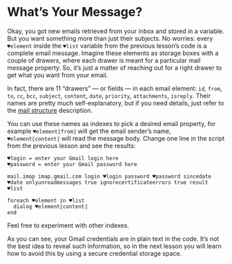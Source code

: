 # What’s Your Message?

Okay, you got new emails retrieved from your inbox and stored in a variable. But you want something more than just their subjects. No worries: every `♥element` inside the `♥list` variable from the previous lesson’s code is a complete email message. Imagine these elements as storage boxes with a couple of drawers, where each drawer is meant for a particular mail message property. So, it’s just a matter of reaching out for a right drawer to get what you want from your email.

In fact, there are 11 “drawers” — or fields — in each email element: `id`, `from`, `to`, `cc`, `bcc`, `subject`, `content`, `date`, `priority`, `attachments`, `isreply`. Their names are pretty much self-explanatory, but if you need details, just refer to the [mail structure](](https://manual.g1ant.com/link/G1ANT.Language/G1ANT.Language/Structures/MailStructure.md)) description.

You can use these names as indexes to pick a desired email property, for example `♥element⟦from⟧` will get the email sender’s name, `♥element⟦content⟧` will read the message body. Change one line in the script from the previous lesson and see the results:

```G1ANT
♥login = enter your Gmail login here
♥password = enter your Gmail password here

mail.imap imap.gmail.com login ♥login password ♥password sincedate ♥date onlyunreadmessages true ignorecertificateerrors true result ♥list 

foreach ♥element in ♥list
  dialog ♥element⟦content⟧
end
```

Feel free to experiment with other indexes.

As you can see, your Gmail credentials are in plain text in the code. It’s not the best idea to reveal such information, so in the next lesson you will learn how to avoid this by using a secure credential storage space.